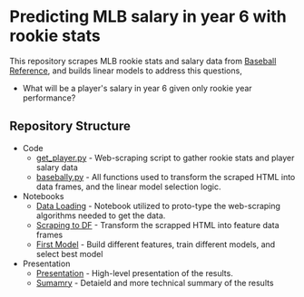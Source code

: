 # Predicting MLB salary in year 6 with rookie stats

This repository scrapes MLB rookie stats and salary data from [Baseball Reference](https://www.baseball-reference.com/), and builds linear models to address this questions,

* What will be a player's salary in year 6 given only rookie year performance?

## Repository Structure

* Code
  * [get_player.py](./get_player.py) - Web-scraping script to gather rookie stats and player salary data
  * [basebally.py](./baseball.py) - All functions used to transform the scraped HTML into data frames, and the linear model selection logic.
* Notebooks
  * [Data Loading](./Data&#32;Loading.ipynb) - Notebook utilized to proto-type the web-scraping algorithms needed to get the data.
  * [Scraping to DF](./Scrapping&#32;to&#32;DF.ipynb) - Transform the scrapped HTML into feature data frames
  * [First Model](./First&#32;Model.ipynb) - Build different features, train different models, and select best model
* Presentation
  * [Presentation](./presentation/BaseballSalaryPrediction.pdf) -  High-level presentation of the results.
  * [Sumamry](./Summary.pdf) -  Detaield and more technical summary of the results